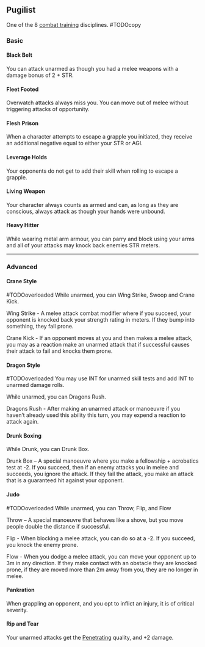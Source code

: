 ## Pugilist
One of the 8 [combat training](Combat-Training) disciplines.
#TODOcopy 

### Basic

#### Black Belt
You can attack unarmed as though you had a melee weapons with a damage bonus of 2 + STR.

#### Fleet Footed
Overwatch attacks always miss you. You can move out of melee without triggering attacks of opportunity.

#### Flesh Prison
When a character attempts to escape a grapple you initiated, they receive an additional negative equal to either your STR or AGI.

#### Leverage Holds
Your opponents do not get to add their skill when rolling to escape a grapple.

#### Living Weapon
Your character always counts as armed and can, as long as they are conscious, always attack as though your hands were unbound.

#### Heavy Hitter
While wearing metal arm armour, you can parry and block using your arms and all of your attacks may knock back enemies STR meters.

---
### Advanced

#### Crane Style
#TODOoverloaded 
While unarmed, you can Wing Strike, Swoop and Crane Kick.

Wing Strike - A melee attack combat modifier where if you succeed, your opponent is knocked back your strength rating in meters. If they bump into something, they fall prone.

Crane Kick - If an opponent moves at you and then makes a melee attack, you may as a reaction make an unarmed attack that if successful causes their attack to fail and knocks them prone.

#### Dragon Style
#TODOoverloaded 
You may use INT for unarmed skill tests and add INT to unarmed damage rolls.

While unarmed, you can Dragons Rush.

Dragons Rush - After making an unarmed attack or manoeuvre if you haven’t already used this ability this turn, you may expend a reaction to attack again.

#### Drunk Boxing
While Drunk, you can Drunk Box.

Drunk Box – A special manoeuvre where you make a fellowship + acrobatics test at -2. If you succeed, then if an enemy attacks you in melee and succeeds, you ignore the attack. If they fail the attack, you make an attack that is a guaranteed hit against your opponent.

#### Judo
#TODOoverloaded 
While unarmed, you can Throw, Flip, and Flow

Throw – A special manoeuvre that behaves like a shove, but you move people double the distance if successful.

Flip - When blocking a melee attack, you can do so at a -2. If you succeed, you knock the enemy prone.

Flow - When you dodge a melee attack, you can move your opponent up to 3m in any direction. If they make contact with an obstacle they are knocked prone, if they are moved more than 2m away from you, they are no longer in melee.

#### Pankration
When grappling an opponent, and you opt to inflict an injury, it is of critical severity.

#### Rip and Tear
Your unarmed attacks get the [Penetrating](Weapon-Traits#Penetrating) quality, and +2 damage.